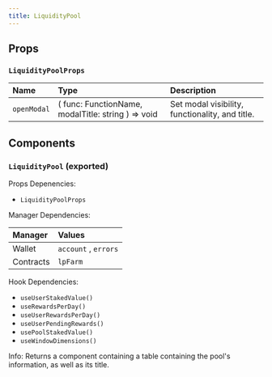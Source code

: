 ```yaml
---
title: LiquidityPool
---
```


## Props

### `LiquidityPoolProps`

| Name | Type | Description                                                          |
| :--- | :--- | :------------------------------------------------------------------- |
| `openModal` | ( func: FunctionName, modalTitle: string ) => void | Set modal visibility, functionality, and title.

## Components

### `LiquidityPool` (exported)

Props Depenencies:

- `LiquidityPoolProps`

Manager Dependencies:

| Manager | Values                                                          |
| :--- | :------------------------------------------------------------------- |
| Wallet | `account` , `errors`
| Contracts | `lpFarm`

Hook Dependencies:
- `useUserStakedValue()`
- `useRewardsPerDay()`
- `useUserRewardsPerDay()`
- `useUserPendingRewards()`
- `usePoolStakedValue()`
- `useWindowDimensions()`

Info: Returns a component containing a table containing the pool's information, as well as its title.
